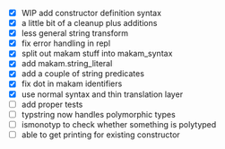 - [x] WIP add constructor definition syntax
- [x] a little bit of a cleanup plus additions
- [x] less general string transform
- [x] fix error handling in repl
- [x] split out makam stuff into makam_syntax
- [x] add makam.string_literal
- [x] add a couple of string predicates
- [x] fix dot in makam identifiers
- [x] use normal syntax and thin translation layer
- [ ] add proper tests
- [ ] typstring now handles polymorphic types
- [ ] ismonotyp to check whether something is polytyped
- [ ] able to get printing for existing constructor
